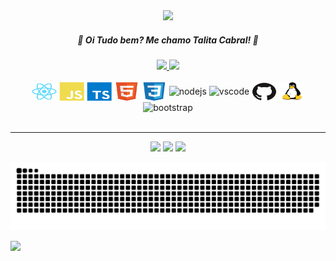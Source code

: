 
<div align="center">
 <img src="https://i.picasion.com/pic91/14104347a3f4b4a253bd8ec5f09ca767.gif"></img>
 </div>
 
 <div>
  <h5 align="center">💙 Oi Tudo bem? Me chamo Talita Cabral! 💙</h5>
 
<div align="center">
  <a href="https://github.com/TalitaCbral">
    <img height="160em" src="https://github-readme-stats.vercel.app/api?username=TalitaCbral&count_private=true&include_all_commits=true&show_icons=true&bg_color=30,e96443,904e95&title_color=fff&text_color=fff&hide_border=false&hide=issues"/>
    <img height="160em" src="https://github-readme-stats.vercel.app/api/top-langs/?username=TalitaCbral&bg_color=30,e96443,904e95&title_color=fff&text_color=fff&hide_border=false&&layout=compact"/>
  </a>
</div>

<div align="center" valign="top"><br>
  <img align="center" alt="React" height="30" width="40" src="https://raw.githubusercontent.com/devicons/devicon/master/icons/react/react-original.svg">
  <img align="center" alt="Js" height="30" width="40" src="https://raw.githubusercontent.com/devicons/devicon/master/icons/javascript/javascript-plain.svg">
  <img align="center" alt="Js" height="30" width="40" src="https://raw.githubusercontent.com/devicons/devicon/master/icons/typescript/typescript-plain.svg">
  <img align="center" alt="HTML" height="30" width="40" src="https://raw.githubusercontent.com/devicons/devicon/master/icons/html5/html5-original.svg">
  <img align="center" alt="CSS" height="30" width="40" src="https://raw.githubusercontent.com/devicons/devicon/master/icons/css3/css3-original.svg">
  <img align="center" alt="nodejs" height="30" width="40" src="https://cdn.worldvectorlogo.com/logos/nodejs-icon.svg">
  <img align="center" alt="vscode" height="30" width="40" src="https://cdn.jsdelivr.net/gh/devicons/devicon/icons/visualstudio/visualstudio-plain.svg" />
  <img align="center" alt="github" height="30" width="40" src="https://raw.githubusercontent.com/devicons/devicon/master/icons/github/github-original.svg">
  <img align="center" alt="linux" height="30" width="40" src="https://raw.githubusercontent.com/devicons/devicon/master/icons/linux/linux-original.svg">
  <img align="center" alt="bootstrap" height="30" width="40"  src="https://cdn.jsdelivr.net/gh/devicons/devicon/icons/bootstrap/bootstrap-plain.svg" />
</div><br>

<hr>

<div align="center">
  <a href="https://www.instagram.com/mellpreto/" target="_blank"><img src="https://img.shields.io/badge/-Instagram-%23E4405F?style=for-the-badge&logo=instagram&logoColor=white" target="_blank"></a>
  <a href="https://www.linkedin.com/in/elisama-santana-22ba27175/" target="_blank"><img src="https://img.shields.io/badge/-LinkedIn-%230077B5?style=for-the-badge&logo=linkedin&logoColor=white" target="_blank"></a> 
  <a href="mailtomailto:elisamatalitacabralsantana@gmail.com"><img src="https://img.shields.io/badge/-Gmail-%23333?style=for-the-badge&logo=gmail&logoColor=white" target="_blank"></a>
</div>

<div align="center">

  ![Snake animation](https://github.com/TalitaCbral/talitaCbral/blob/output/github-contribution-grid-snake.svg)

</div>

<div>
 <img src="https://github.com/TheDudeThatCode/TheDudeThatCode/blob/master/Assets/Mario_Gameplay.gif"/>
</div>  
